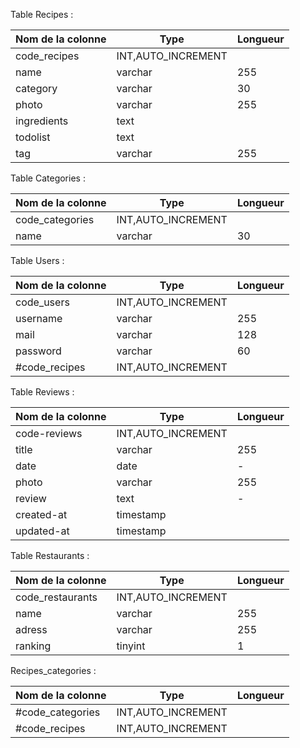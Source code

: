 Table Recipes :

| Nom de la colonne | Type               | Longueur |
| ----------------- | ------------------ | -------- |
| code_recipes      | INT,AUTO_INCREMENT |          |
| name              | varchar            | 255      |
| category          | varchar            | 30       |
| photo             | varchar            | 255      |
| ingredients       | text               |          |
| todolist          | text               |          |
| tag               | varchar            | 255      |

Table Categories :

| Nom de la colonne | Type               | Longueur |
| ----------------- | ------------------ | -------- |
| code_categories   | INT,AUTO_INCREMENT |          |
| name              | varchar            | 30       |

Table Users :

| Nom de la colonne | Type    | Longueur |
| ----------------- | ------------------ | -------- |
| code_users        | INT,AUTO_INCREMENT |          |
| username          | varchar            | 255      |
| mail              | varchar            | 128      |
| password          | varchar            | 60       |
| #code_recipes     | INT,AUTO_INCREMENT |          |

Table Reviews :

| Nom de la colonne | Type               | Longueur |
| ----------------- | ------------------ | -------- |
| code-reviews      | INT,AUTO_INCREMENT |          |
| title             | varchar            | 255      |
| date              | date               |     -    |
| photo             | varchar            | 255      |
| review            | text               |     -    |
| created-at        | timestamp          |          |
| updated-at        | timestamp          |          |

Table Restaurants :

| Nom de la colonne | Type               | Longueur |
| ----------------- | ------------------ | -------- |
| code_restaurants  | INT,AUTO_INCREMENT |          |
| name              | varchar            | 255      |
| adress            | varchar            | 255      |
| ranking           | tinyint            | 1        |

Recipes_categories :

| Nom de la colonne | Type               | Longueur |
| ----------------- | ------------------ | -------- |
| #code_categories  | INT,AUTO_INCREMENT |          |
| #code_recipes     | INT,AUTO_INCREMENT |          |
